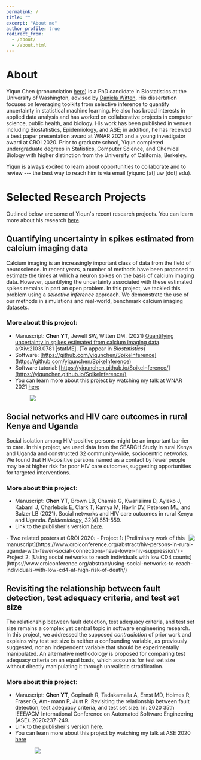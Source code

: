 ```yaml
---
permalink: /
title: ""
excerpt: "About me"
author_profile: true
redirect_from: 
  - /about/
  - /about.html
---
```


# About
Yiqun Chen (pronunciation [here](./document/yiqunchen_name_recording.mp3)) is a PhD candidate in Biostatistics at the University of Washington, advised by [Daniela Witten](https://www.danielawitten.com/). His dissertation focuses on leveraging toolkits from selective inference to quantify uncertainty in statistical machine learning. He also has broad interests in applied data analysis and has worked on collaborative projects in computer science, public health, and biology. His work has been published in venues including Biostatistics, Epidemiology, and ASE; in addition, he has received a best paper presentation award at WNAR 2021 and a young investigator award at CROI 2020. Prior to graduate school, Yiqun completed undergraduate degrees in Statistics, Computer Science, and Chemical Biology with higher distinction from the University of California, Berkeley.

Yiqun is always excited to learn about opportunities to collaborate and to review --- the best way to reach him is via email (yiqunc [at] uw [dot] edu).

# Selected Research Projects
Outlined below are some of Yiqun's recent research projects. You can learn more about his research [here](https://yiqunchen.github.io/research/). 
## Quantifying uncertainty in spikes estimated from calcium imaging data
Calcium imaging is an increasingly important class of data from the field of neuroscience. In recent years, a number of methods have been proposed to estimate the times at which a neuron spikes on the basis of calcium imaging data. However, quantifying the uncertainty associated with these estimated spikes remains in part an open problem. In this project, we tackled this problem using a *selective inference* approach. We demonstrate the use of our methods in simulations and real-world, benchmark calcium imaging datasets.
### More about this project:
- Manuscript: **Chen YT**, Jewell SW, Witten DM. (2021) [Quantifying uncertainty in spikes estimated from calcium imaging data](https://arxiv.org/abs/2103.07818). arXiv:2103.0781 [statME]. (To appear in *Biostatistics*)
- Software: [https://github.com/yiqunchen/SpikeInference](https://github.com/yiqunchen/SpikeInference)
- Software tutorial: [https://yiqunchen.github.io/SpikeInference/](https://yiqunchen.github.io/SpikeInference/)
- You can learn more about this project by watching my talk at WNAR 2021 [here](https://youtu.be/tMzv-ok4Liw)
<img src="{{site.url}}/images/Figure_6_b.png" style="display: block; margin: auto; max-width: 75%;" />

## Social networks and HIV care outcomes in rural Kenya and Uganda
Social isolation among HIV-positive persons might be an important barrier to care. In this project, we used data from the SEARCH Study in rural Kenya and Uganda and constructed 32 community-wide, sociocentric networks. We found that HIV-positive persons named as a contact by fewer people may be at higher risk for poor HIV care outcomes,suggesting opportunities for targeted interventions.
### More about this project:
- Manuscript: **Chen YT**, Brown LB, Chamie G, Kwarisiima D, Ayieko J, Kabami J, Charlebois E, Clark T, Kamya M, Havlir DV, Petersen ML, and Balzer LB (2021). Social networks and HIV care outcomes in rural Kenya and Uganda. *Epidemiology*, 32(4):551-559. 
- Link to the publisher's version [here](https://journals.lww.com/epidem/Fulltext/2021/07000/Social_Networks_and_HIV_Care_Outcomes_in_Rural.12.aspx).
<img src="{{site.url}}/images/cropped_network.png" style="display: block; margin: auto; max-width: 30%; float:right" />
- Two related posters at CROI 2020: 
	- Project 1: [Preliminary work of this manuscript](https://www.croiconference.org/abstract/hiv-persons-in-rural-uganda-with-fewer-social-connections-have-lower-hiv-suppression/)
	- Project 2: [Using social networks to reach individuals with low CD4 counts](https://www.croiconference.org/abstract/using-social-networks-to-reach-individuals-with-low-cd4-at-high-risk-of-death/)

## Revisiting the relationship between fault detection, test adequacy criteria, and test set size
The relationship between fault detection, test adequacy criteria, and test set size remains a complex yet central topic in software engineering research. In this project, we addressed the supposed *contradiction* of prior work and explains why test set size is neither a confounding variable, as previously suggested, nor an independent variable that should be experimentally manipulated. An alternative methodology is proposed for comparing test adequacy criteria on an equal basis, which accounts for test set size without directly manipulating it through unrealistic stratification.
### More about this project:
- Manuscript: **Chen YT**, Gopinath R, Tadakamalla A, Ernst MD, Holmes R, Fraser G, Am- mann P, Just R. Revisiting the relationship between fault detection, test adequacy criteria, and test set size. In: 2020 35th IEEE/ACM International Conference on Automated Software Engineering (ASE). 2020:237-249.
- Link to the publisher's version [here](https://ieeexplore.ieee.org/document/9286102).
- You can learn more about this project by watching my talk at ASE 2020 [here](https://homes.cs.washington.edu/~rjust/publ/mutants_faults_revisited_ase_2020.mp4)
<img src="{{site.url}}/images/test_slide.png" style="display: block; margin: auto; max-width: 70%;" />


